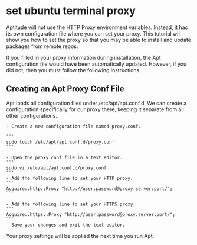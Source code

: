 # set ubuntu terminal proxy

Aptitude will not use the HTTP Proxy environment variables. Instead, it has its own configuration file where you can set your proxy. This tutorial will show you how to set the proxy so that you may be able to install and update packages from remote repos.

If you filled in your proxy information during installation, the Apt configuration file would have been automatically updated. However, if you did not, then you must follow the following instructions.

## Creating  an Apt Proxy Conf File

Apt loads all configuration files under /etc/apt/apt.conf.d. We can create a configuration specifically for our proxy there, keeping it separate from all other configurations.

    - Create a new configuration file named proxy.conf.

    ```
    sudo touch /etc/apt/apt.conf.d/proxy.conf
    ```
    
    - Open the proxy.conf file in a text editor.
    ```
    sudo vi /etc/apt/apt.conf.d/proxy.conf
    ```
    - Add the following line to set your HTTP proxy.
    ```
    Acquire::http::Proxy "http://user:password@proxy.server:port/";
    ```
    
    - Add the following line to set your HTTPS proxy.
    ```
    Acquire::https::Proxy "http://user:password@proxy.server:port/";
    ```
    - Save your changes and exit the text editor.

Your proxy settings will be applied the next time you run Apt.

